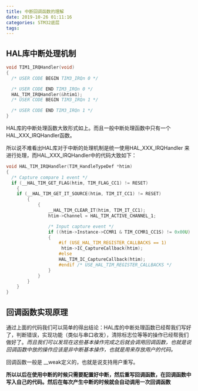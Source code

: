 ```yaml
---
title: 中断回调函数的理解
date: 2019-10-26 01:11:16
categories: STM32底层
tags:
---
```


## HAL库中断处理机制

``` C
void TIM1_IRQHandler(void)
{
  /* USER CODE BEGIN TIM3_IRQn 0 */

  /* USER CODE END TIM3_IRQn 0 */
  HAL_TIM_IRQHandler(&htim1);
  /* USER CODE BEGIN TIM3_IRQn 1 */

  /* USER CODE END TIM3_IRQn 1 */
}

```

HAL库的中断处理函数大致形式如上。而且一般中断处理函数中只有一个HAL_XXX_IRQHandler函数。

所以说不难看出HAL库对于中断的处理机制是统一使用HAL_XXX_IRQHandler 来进行处理，而HAL_XXX_IRQHandler中的代码大致如下：

``` C
void HAL_TIM_IRQHandler(TIM_HandleTypeDef *htim)
{
  /* Capture compare 1 event */
  if (__HAL_TIM_GET_FLAG(htim, TIM_FLAG_CC1) != RESET)
    {
    if (__HAL_TIM_GET_IT_SOURCE(htim, TIM_IT_CC1) != RESET)
        {
            {
                __HAL_TIM_CLEAR_IT(htim, TIM_IT_CC1);
                htim->Channel = HAL_TIM_ACTIVE_CHANNEL_1;

                /* Input capture event */
                if ((htim->Instance->CCMR1 & TIM_CCMR1_CC1S) != 0x00U)
                {
                    #if (USE_HAL_TIM_REGISTER_CALLBACKS == 1)
                     htim->IC_CaptureCallback(htim);
                    #else
                    HAL_TIM_IC_CaptureCallback(htim);
                    #endif /* USE_HAL_TIM_REGISTER_CALLBACKS */
                }
            }
        }
    }
}
```

## 回调函数实现原理

通过上面的代码我们可以简单的得出结论：HAL库的中断处理函数已经帮我们写好了，判断错误，实现功能（类似与串口收发），清除标志位等等的操作已经帮我们做好了。*而且我们可以发现在这些基本操作完成之后就会调用回调函数，也就是说回调函数中放的操作应该是非中断基本操作，也就是用来存放用户的代码。*

回调函数一般是 __weak定义的，也就是说支持用户重写。

**所以以后在使用中断的时候只需要配置好中断，然后重写回调函数，在回调函数中写入自己的代码。然后在每次产生中断的时候就会自动调用一次回调函数**

